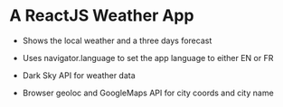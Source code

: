 # A ReactJS Weather App
 * Shows the local weather and a three days forecast

 * Uses navigator.language to set the app language to either EN or FR

 * Dark Sky API for weather data
 
 * Browser geoloc and GoogleMaps API for city coords and city name 